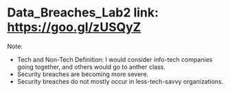 # Data_Breaches_Lab2 link: https://goo.gl/zUSQyZ

Note:

 * Tech and Non-Tech Definition: I would consider info-tech companies going together, and others would go to anther class.
 * Security breaches are becoming more severe.
 * Security breaches do not mostly occur in less-tech-savvy organizations.

